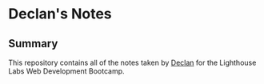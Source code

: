 # Declan's Notes

## Summary

This repository contains all of the notes taken by [Declan](https://github.com/DeclawedLyon) for the Lighthouse Labs Web Development Bootcamp.
